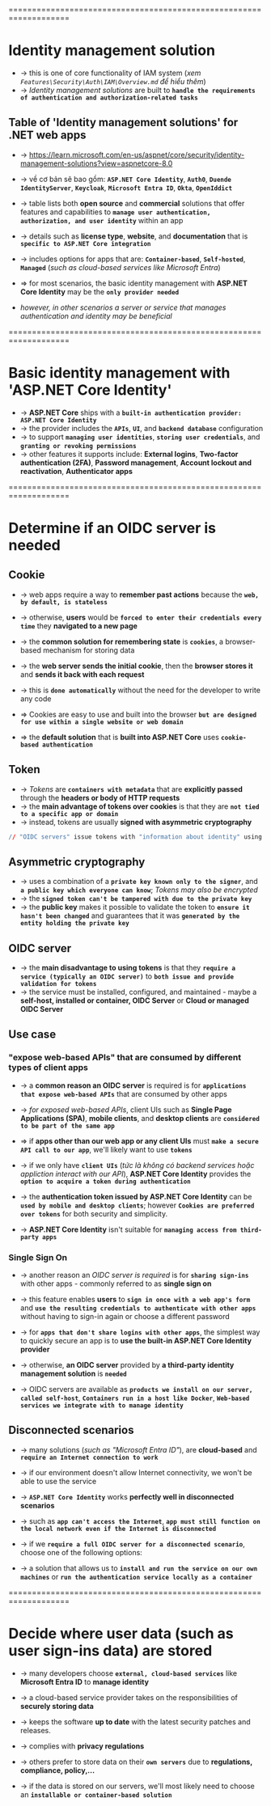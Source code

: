 ===================================================================
# Identity management solution
* -> this is one of core functionality of IAM system (_xem `Features\Security\Auth\IAM\Overview.md` để hiểu thêm_)
* -> _Identity management solutions_ are built to **`handle the requirements of authentication and authorization-related tasks`**

## Table of 'Identity management solutions' for .NET web apps
* -> https://learn.microsoft.com/en-us/aspnet/core/security/identity-management-solutions?view=aspnetcore-8.0
* -> về cơ bản sẽ bao gồm: **`ASP.NET Core Identity`**, **`Auth0`**, **`Duende IdentityServer`**, **`Keycloak`**, **`Microsoft Entra ID`**, **`Okta`**, **`OpenIddict`**

* -> table lists both **open source** and **commercial** solutions that offer features and capabilities to **`manage user authentication, authorization, and user identity`** within an app
* -> details such as **license type**, **website**, and **documentation** that is **`specific to ASP.NET Core integration`**
* -> includes options for apps that are: **`Container-based`**, **`Self-hosted`**, **`Managed`** (_such as cloud-based services like Microsoft Entra_)

* => for most scenarios, the basic identity management with **ASP.NET Core Identity** may be the **`only provider needed`**
* _however, in other scenarios a server or service that manages authentication and identity may be beneficial_

===================================================================
# Basic identity management with 'ASP.NET Core Identity'
* -> **ASP.NET Core** ships with a **`built-in authentication provider: ASP.NET Core Identity`**
* -> the provider includes the **`APIs`**, **`UI`**, and **`backend database`** configuration 
* -> to support **`managing user identities`**, **`storing user credentials`**, and **`granting or revoking permissions`**
* -> other features it supports include: **External logins**, **Two-factor authentication (2FA)**, **Password management**, **Account lockout and reactivation**, **Authenticator apps**

===================================================================
# Determine if an OIDC server is needed

## Cookie
* -> web apps require a way to **remember past actions** because the **`web, by default, is stateless`** 
* -> otherwise, **users** would be **`forced to enter their credentials every time`** they **navigated to a new page**
* -> the **common solution for remembering state** is **`cookies`**, a browser-based mechanism for storing data

* -> the **web server sends the initial cookie**, then the **browser stores it** and **sends it back with each request**
* -> this is **`done automatically`** without the need for the developer to write any code

* => Cookies are easy to use and built into the browser **`but are designed for use within a single website or web domain`**
* => the **default solution** that is **built into ASP.NET Core** uses **`cookie-based authentication`**

## Token
* -> _Tokens_ are **`containers with metadata`** that are **explicitly passed** through the **headers or body of HTTP requests**
* -> the **main advantage of tokens over cookies** is that they are **`not tied to a specific app or domain`**
* -> instead, tokens are usually **signed with asymmetric cryptography**

```r - For example:
// "OIDC servers" issue tokens with "information about identity" using the "JSON Web Token (JWT)" format which includes "signing"
```

## Asymmetric cryptography
* -> uses a combination of a **`private key known only to the signer`**, and **`a public key which everyone can know`**; _Tokens may also be encrypted_
* -> the **`signed token can't be tampered with due to the private key`**
* -> the **public key** makes it possible to validate the token to **`ensure it hasn't been changed`** and guarantees that it was **`generated by the entity holding the private key`**

## OIDC server
* -> the **main disadvantage to using tokens** is that they **`require a service (typically an OIDC server)`** to **`both issue and provide validation for tokens`**
* -> the service must be installed, configured, and maintained - maybe a **self-host, installed or container, OIDC Server** or **Cloud or managed OIDC Server**

## Use case

### "expose web-based APIs" that are consumed by different types of client apps
* -> a **common reason an OIDC server** is required is for **`applications that expose web-based APIs`** that are consumed by other apps 
* -> _for exposed web-based APIs_, client UIs such as **Single Page Applications (SPA)**, **mobile clients**, and **desktop clients** are **`considered to be part of the same app`**
* => if **apps other than our web app or any client UIs** must **`make a secure API call to our app`**, we'll likely want to use **`tokens`**

* -> if we only have **`client UIs`** (_tức là không có backend services hoặc appliction interact with our API_), **ASP.NET Core Identity** provides the **`option to acquire a token during authentication`**
* -> the **authentication token issued by ASP.NET Core Identity** can be **`used by mobile and desktop clients`**; however **`Cookies are preferred over tokens`** for both security and simplicity.
* -> **ASP.NET Core Identity** isn't suitable for **`managing access from third-party apps`**

### Single Sign On
* -> another reason an _OIDC server is required_ is for **`sharing sign-ins`** with other apps - commonly referred to as **single sign on**
* -> this feature enables **users** to **`sign in once with a web app's form`** and **`use the resulting credentials to authenticate with other apps`** without having to sign-in again or choose a different password

* -> for **`apps that don't share logins with other apps`**, the simplest way to quickly secure an app is to **use the built-in ASP.NET Core Identity provider**
* -> otherwise, **an OIDC server** provided by **a third-party identity management solution** is **`needed`**
* -> OIDC servers are available as **`products we install on our server, called self-host`**, **`Containers run in a host like Docker`**, **`Web-based services we integrate with to manage identity`**

## Disconnected scenarios
* -> many solutions (_such as "Microsoft Entra ID"_), are **cloud-based** and **`require an Internet connection to work`**
* -> if our environment doesn't allow Internet connectivity, we won't be able to use the service

* -> **`ASP.NET Core Identity`** works **perfectly well in disconnected scenarios**
* -> such as **`app can't access the Internet`**, **`app must still function on the local network even if the Internet is disconnected`**

* -> if we **`require a full OIDC server for a disconnected scenario`**, choose one of the following options:
* -> a solution that allows us to **`install and run the service on our own machines`** or **`run the authentication service locally as a container`**

===================================================================
# Decide where user data (such as user sign-ins data) are stored
* -> many developers choose **`external, cloud-based services`** like **Microsoft Entra ID** to **manage identity**
* -> a cloud-based service provider takes on the responsibilities of **securely storing data**
* -> keeps the software **up to date** with the latest security patches and releases.
* -> complies with **privacy regulations**

* -> others prefer to store data on their **`own servers`** due to **regulations, compliance, policy,...**
* -> if the data is stored on our servers, we'll most likely need to choose an **`installable or container-based solution`**
